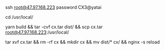 ssh root@47.97.168.223
password CX3@yatai

cd /usr/local/

yarn build && tar -cvf cx.tar dist/ && scp cx.tar root@47.97.168.223:/usr/local/

tar xvf cx.tar && rm -rf cx && mkdir cx && mv dist/* cx/ && nginx -s reload
